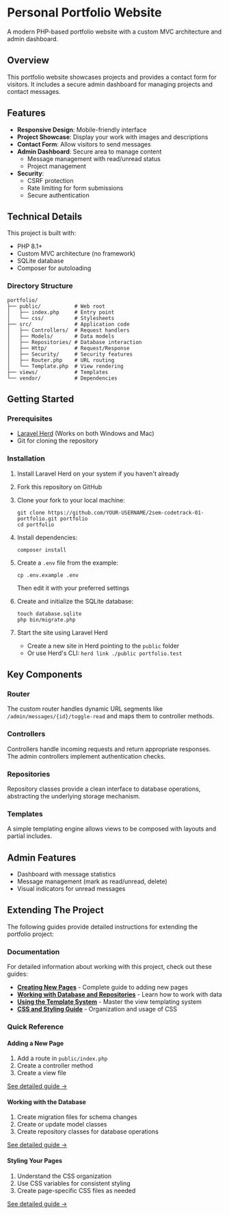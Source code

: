 # Personal Portfolio Website

A modern PHP-based portfolio website with a custom MVC architecture and admin dashboard.

## Overview

This portfolio website showcases projects and provides a contact form for visitors. It includes a secure admin dashboard for managing projects and contact messages.

## Features

- **Responsive Design**: Mobile-friendly interface
- **Project Showcase**: Display your work with images and descriptions
- **Contact Form**: Allow visitors to send messages
- **Admin Dashboard**: Secure area to manage content
  - Message management with read/unread status
  - Project management
- **Security**:
  - CSRF protection
  - Rate limiting for form submissions
  - Secure authentication

## Technical Details

This project is built with:

- PHP 8.1+
- Custom MVC architecture (no framework)
- SQLite database
- Composer for autoloading

### Directory Structure

```
portfolio/
├── public/           # Web root
│   ├── index.php     # Entry point
│   └── css/          # Stylesheets
├── src/              # Application code
│   ├── Controllers/  # Request handlers
│   ├── Models/       # Data models
│   ├── Repositories/ # Database interaction
│   ├── Http/         # Request/Response
│   ├── Security/     # Security features
│   ├── Router.php    # URL routing
│   └── Template.php  # View rendering
├── views/            # Templates
└── vendor/           # Dependencies
```

## Getting Started

### Prerequisites

- [Laravel Herd](https://herd.laravel.com/) (Works on both Windows and Mac)
- Git for cloning the repository

### Installation

1. Install Laravel Herd on your system if you haven't already
2. Fork this repository on GitHub
3. Clone your fork to your local machine:
   ```
   git clone https://github.com/YOUR-USERNAME/2sem-codetrack-01-portfolio.git portfolio
   cd portfolio
   ```
4. Install dependencies:
   ```
   composer install
   ```
5. Create a `.env` file from the example:
   ```
   cp .env.example .env
   ```
   Then edit it with your preferred settings

6. Create and initialize the SQLite database:
   ```
   touch database.sqlite
   php bin/migrate.php
   ```
   
7. Start the site using Laravel Herd
   - Create a new site in Herd pointing to the `public` folder
   - Or use Herd's CLI: `herd link ./public portfolio.test`

## Key Components

### Router

The custom router handles dynamic URL segments like `/admin/messages/{id}/toggle-read` and maps them to controller methods.

### Controllers

Controllers handle incoming requests and return appropriate responses. The admin controllers implement authentication checks.

### Repositories

Repository classes provide a clean interface to database operations, abstracting the underlying storage mechanism.

### Templates

A simple templating engine allows views to be composed with layouts and partial includes.

## Admin Features

- Dashboard with message statistics
- Message management (mark as read/unread, delete)
- Visual indicators for unread messages

## Extending The Project

The following guides provide detailed instructions for extending the portfolio project:

### Documentation

For detailed information about working with this project, check out these guides:

- [**Creating New Pages**](docs/creating-new-pages.md) - Complete guide to adding new pages
- [**Working with Database and Repositories**](docs/database-repositories.md) - Learn how to work with data
- [**Using the Template System**](docs/template-system.md) - Master the view templating system  
- [**CSS and Styling Guide**](docs/css-styling.md) - Organization and usage of CSS

### Quick Reference

#### Adding a New Page

1. Add a route in `public/index.php`
2. Create a controller method
3. Create a view file

[See detailed guide →](docs/creating-new-pages.md)

#### Working with the Database

1. Create migration files for schema changes
2. Create or update model classes
3. Create repository classes for database operations

[See detailed guide →](docs/database-repositories.md)

#### Styling Your Pages

1. Understand the CSS organization
2. Use CSS variables for consistent styling
3. Create page-specific CSS files as needed

[See detailed guide →](docs/css-styling.md)
